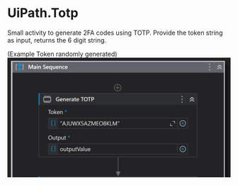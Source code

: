 # UiPath.Totp

Small activity to generate 2FA codes using TOTP. Provide the token string as input, returns the 6 digit string.

(Example Token randomly generated)
![thumbnail.png](thumbnail.png)